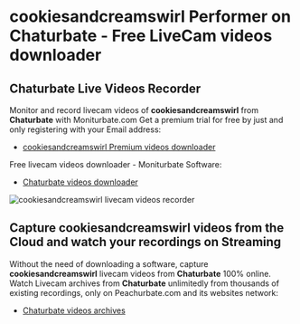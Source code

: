 # cookiesandcreamswirl Performer on Chaturbate - Free LiveCam videos downloader

## Chaturbate Live Videos Recorder

Monitor and record livecam videos of **cookiesandcreamswirl** from **Chaturbate** with Moniturbate.com
Get a premium trial for free by just and only registering with your Email address:
* [cookiesandcreamswirl Premium videos downloader](https://moniturbate.com/request-demo-licence-key.html)

Free livecam videos downloader - Moniturbate Software:
* [Chaturbate videos downloader](https://moniturbate.com/moniturbate-download-software.html)

![cookiesandcreamswirl livecam videos recorder](https://peachurnet.com/templates/moniturbate-software.png)


## Capture cookiesandcreamswirl videos from the Cloud and watch your recordings on Streaming

Without the need of downloading a software, capture **cookiesandcreamswirl** livecam videos from **Chaturbate** 100% online.
Watch Livecam archives from **Chaturbate** unlimitedly from thousands of existing recordings, only on Peachurbate.com and its websites network:
* [Chaturbate videos archives](https://peachurnet.com/)